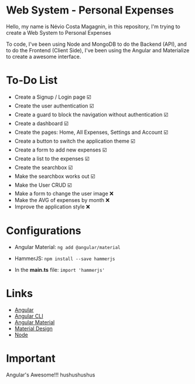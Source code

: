 # Web System - Personal Expenses

Hello, my name is Névio Costa Magagnin, in this repository, I'm trying to create a Web System to Personal Expenses

To code, I've been using Node and MongoDB to do the Backend (API), and to do the Frontend (Client Side), I've been using the Angular and Materialize to create a awesome interface. 

# To-Do List

* Create a Signup / Login page :ballot_box_with_check:
* Create the user authentication :ballot_box_with_check:
* Create a guard to block the navigation without authentication :ballot_box_with_check:
* Create a dashboard :ballot_box_with_check:
* Create the pages: Home, All Expenses, Settings and Account :ballot_box_with_check:
* Create a button to switch the application theme :ballot_box_with_check:
* Create a form to add new expenses :ballot_box_with_check:
* Create a list to the expenses :ballot_box_with_check:
* Create the searchbox :ballot_box_with_check:
* Make the searchbox works out :ballot_box_with_check:
* Make the User CRUD :ballot_box_with_check:
* Make a form to change the user image :x:
* Make the AVG of expenses by month :x:
* Improve the application style :x:

# Configurations

* Angular Material:
	`ng add @angular/material`

* HammerJS:
	`npm install --save hammerjs`

* In the **main.ts** file:
	`import 'hammerjs'`

# Links

* [Angular](https://angular.io/docs "Angular Website")
* [Angular CLI](https://cli.angular.io/ "Angular CLI Website")
* [Angular Material](https://material.angular.io/components/categories "Angular Material Website")
* [Material Design](https://material.io/ "About Material Design")
* [Node](https://nodejs.org/en/ "Mode Website")

# Important

Angular's Awesome!!! hushushushus
